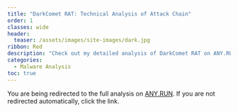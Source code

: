 ```yaml
---
title: "DarkComet RAT: Technical Analysis of Attack Chain"
order: 1
classes: wide
header:
  teaser: /assets/images/site-images/dark.jpg
ribbon: Red
description: "Check out my detailed analysis of DarkComet RAT on ANY.RUN"
categories:
  - Malware Analysis
toc: true
---
```


<html>
  <head>
    <meta http-equiv="refresh" content="3; url=https://any.run/cybersecurity-blog/darkcomet-rat-technical-analysis">
  </head>
  <body>
    <p>You are being redirected to the full analysis on <a href="https://any.run/cybersecurity-blog/darkcomet-rat-technical-analysis">ANY.RUN</a>. If you are not redirected automatically, click the link.</p>
  </body>
</html>